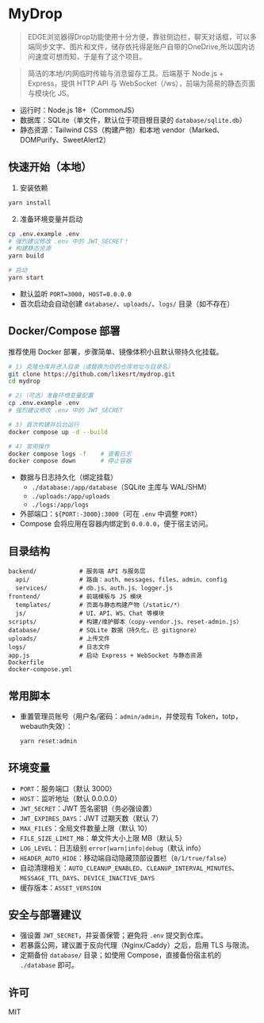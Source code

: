 # MyDrop
> EDGE浏览器得Drop功能使用十分方便，靠驻侧边栏，聊天对话框，可以多端同步文字、图片和文件，储存依托得是账户自带的OneDrive,所以国内访问速度可想而知，于是有了这个项目。

> 简洁的本地/内网临时传输与消息留存工具。后端基于 Node.js + Express，提供 HTTP API 与 WebSocket（/ws），前端为简易的静态页面与模块化 JS。

- 运行时：Node.js 18+（CommonJS）
- 数据库：SQLite（单文件，默认位于项目根目录的 `database/sqlite.db`）
- 静态资源：Tailwind CSS（构建产物）和本地 vendor（Marked、DOMPurify、SweetAlert2）

## 快速开始（本地）

1) 安装依赖

```bash
yarn install
```

2) 准备环境变量并启动

```bash
cp .env.example .env
# 强烈建议修改 .env 中的 JWT_SECRET！
# 构建静态资源
yarn build

# 启动
yarn start
```

- 默认监听 `PORT=3000`，`HOST=0.0.0.0`
- 首次启动会自动创建 `database/`、`uploads/`、`logs/` 目录（如不存在）

## Docker/Compose 部署

推荐使用 Docker 部署，步骤简单、镜像体积小且默认带持久化挂载。

```bash
# 1) 克隆仓库并进入目录（请替换为你的仓库地址与目录名）
git clone https://github.com/likesrt/mydrop.git
cd mydrop

# 2)（可选）准备环境变量配置
cp .env.example .env
# 强烈建议修改 .env 中的 JWT_SECRET

# 3) 首次构建并后台运行
docker compose up -d --build

# 4) 常用操作
docker compose logs -f    # 查看日志
docker compose down       # 停止容器
```

- 数据与日志持久化（绑定挂载）
  - `./database:/app/database`（SQLite 主库与 WAL/SHM）
  - `./uploads:/app/uploads`
  - `./logs:/app/logs`
- 外部端口：`${PORT:-3000}:3000`（可在 `.env` 中调整 `PORT`）
- Compose 会将应用在容器内绑定到 `0.0.0.0`，便于宿主访问。

## 目录结构

```
backend/            # 服务端 API 与服务层
  api/              # 路由：auth、messages、files、admin、config
  services/         # db.js、auth.js、logger.js
frontend/           # 前端模板与 JS 模块
  templates/        # 页面与静态构建产物（/static/*）
  js/               # UI、API、WS、Chat 等模块
scripts/            # 构建/维护脚本（copy-vendor.js、reset-admin.js）
database/           # SQLite 数据（持久化，已 gitignore）
uploads/            # 上传文件
logs/               # 日志文件
app.js              # 启动 Express + WebSocket 与静态资源
Dockerfile          
docker-compose.yml  
```

## 常用脚本

- 重置管理员账号（用户名/密码：`admin/admin`，并使现有 Token，totp，webauth失效）：
  ```bash
  yarn reset:admin
  ```

## 环境变量

- `PORT`：服务端口（默认 3000）
- `HOST`：监听地址（默认 0.0.0.0）
- `JWT_SECRET`：JWT 签名密钥（务必强设置）
- `JWT_EXPIRES_DAYS`：JWT 过期天数（默认 7）
- `MAX_FILES`：全局文件数量上限（默认 10）
- `FILE_SIZE_LIMIT_MB`：单文件大小上限 MB（默认 5）
- `LOG_LEVEL`：日志级别 `error|warn|info|debug`（默认 info）
- `HEADER_AUTO_HIDE`：移动端自动隐藏顶部设置栏（`0/1/true/false`）
- 自动清理相关：`AUTO_CLEANUP_ENABLED`、`CLEANUP_INTERVAL_MINUTES`、`MESSAGE_TTL_DAYS`、`DEVICE_INACTIVE_DAYS`
- 缓存版本：`ASSET_VERSION`

## 安全与部署建议

- 强设置 `JWT_SECRET`，并妥善保管；避免将 `.env` 提交到仓库。
- 若暴露公网，建议置于反向代理（Nginx/Caddy）之后，启用 TLS 与限流。
- 定期备份 `database/` 目录；如使用 Compose，直接备份宿主机的 `./database` 即可。

## 许可

MIT
